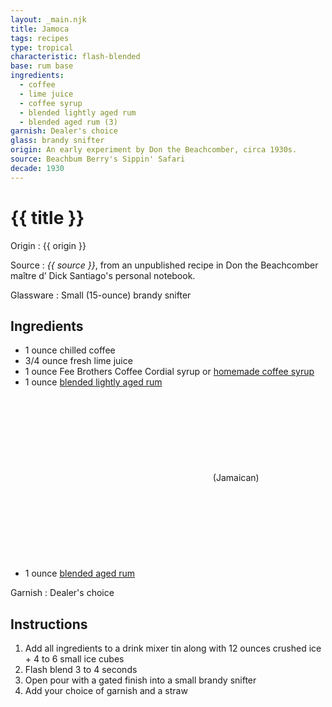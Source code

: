```yaml
---
layout: _main.njk
title: Jamoca
tags: recipes
type: tropical
characteristic: flash-blended
base: rum base
ingredients:
  - coffee
  - lime juice
  - coffee syrup
  - blended lightly aged rum
  - blended aged rum (3)
garnish: Dealer's choice
glass: brandy snifter
origin: An early experiment by Don the Beachcomber, circa 1930s.
source: Beachbum Berry's Sippin' Safari
decade: 1930
---
```

<!-- markdownlint-disable MD025 -->
# {{ title }}
<!-- markdownlint-disable MD025 -->

Origin
  : {{ origin }}

Source
  : <cite>{{ source }}</cite>, from an unpublished recipe in Don the Beachcomber <span lang="fr">maître d’</span> Dick Santiago's personal notebook.

Glassware
  : Small (15-ounce) brandy snifter

## Ingredients

* 1 ounce chilled coffee
* 3/4 ounce fresh lime juice
* 1 ounce Fee Brothers Coffee Cordial syrup or [homemade coffee syrup](/src/mixes/coffee-syrup/)
* 1 ounce [blended lightly aged rum](/rums/04-rum-blended-lightly-aged/)<icon-l space="1em" label="(2)" class="bigger"><span class="with-icon"><svg class="icon"><use href="/assets/images/icons/circle-2.svg#circle-2"></use></svg></span></icon-l><span class="after-icon"></span>(Jamaican)
* 1 ounce [blended aged rum](/rums/05-rum-blended-aged/)<icon-l space="1em" label="(3)" class="bigger"><span class="with-icon"><svg class="icon"><use href="/assets/images/icons/circle-3.svg#circle-3"></use></svg></span></icon-l>

Garnish
  : Dealer's choice

## Instructions

1. Add all ingredients to a drink mixer tin along with 12 ounces crushed ice + 4 to 6 small ice cubes
2. Flash blend 3 to 4 seconds
3. Open pour with a gated finish into a small brandy snifter
4. Add your choice of garnish and a straw
